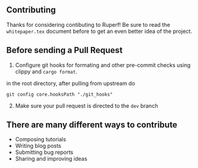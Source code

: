 **Contributing**
---

Thanks for considering contibuting to Ruperf! Be sure to read the `whitepaper.tex` document before to get an even better idea of the project.

Before sending a Pull Request
---

1. Configure git hooks for formating and other pre-commit checks using clippy and `cargo format`.

in the root directory, after pulling from upstream do
```
git config core.hooksPath "./git_hooks"
```


2. Make sure your pull request is directed to the `dev` branch



There are many different ways to contribute
---

- Composing tutorials
- Writing blog posts
- Submitting bug reports
- Sharing and improving ideas